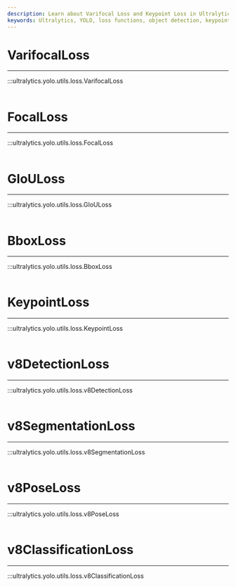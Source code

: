 ```yaml
---
description: Learn about Varifocal Loss and Keypoint Loss in Ultralytics YOLO for advanced bounding box and pose estimation. Visit our docs for more.
keywords: Ultralytics, YOLO, loss functions, object detection, keypoint detection, segmentation, classification
---
```


# VarifocalLoss
---
:::ultralytics.yolo.utils.loss.VarifocalLoss
<br><br>

# FocalLoss
---
:::ultralytics.yolo.utils.loss.FocalLoss
<br><br>

# GIoULoss
---
:::ultralytics.yolo.utils.loss.GIoULoss
<br><br>

# BboxLoss
---
:::ultralytics.yolo.utils.loss.BboxLoss
<br><br>

# KeypointLoss
---
:::ultralytics.yolo.utils.loss.KeypointLoss
<br><br>

# v8DetectionLoss
---
:::ultralytics.yolo.utils.loss.v8DetectionLoss
<br><br>

# v8SegmentationLoss
---
:::ultralytics.yolo.utils.loss.v8SegmentationLoss
<br><br>

# v8PoseLoss
---
:::ultralytics.yolo.utils.loss.v8PoseLoss
<br><br>

# v8ClassificationLoss
---
:::ultralytics.yolo.utils.loss.v8ClassificationLoss
<br><br>
